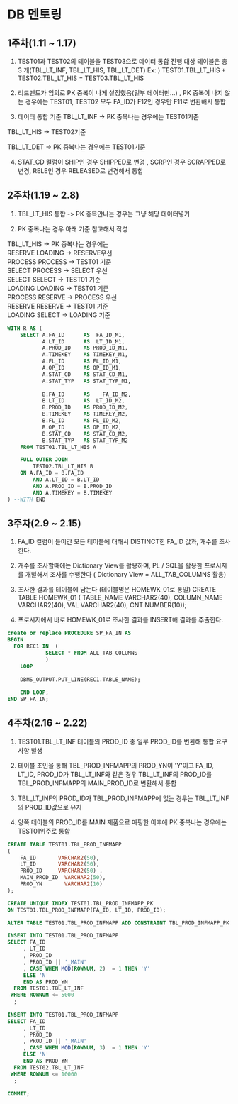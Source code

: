 # DB 멘토링

## 1주차(1.11 ~ 1.17)
1. TEST01과 TEST02의 테이블을 TEST03으로 데이터 통합 진행
대상 테이블은 총 3 개(TBL_LT_INF, TBL_LT_HIS, TBL_LT_DET)
Ex: ) TEST01.TBL_LT_HIS + TEST02.TBL_LT_HIS = TEST03.TBL_LT_HIS

2. 리드멘토가 임의로 PK 중복이 나게 설정했음(일부 데이터만…)
, PK 중복이 나지 않는 경우에는 TEST01, TEST02 
모두 FA_ID가 F12인 경우만 F11로 변환해서 통합

3. 데이터 통합 기준 
TBL_LT_INF -> PK 중복나는 경우에는 TEST01기준

TBL_LT_HIS -> TEST02기준

TBL_LT_DET -> PK 중복나는 경우에는 TEST01기준

4. STAT_CD 컬럼이 SHIP인 경우 SHIPPED로 변경
, SCRP인 경우 SCRAPPED로 변경, RELE인 경우 RELEASED로 변경해서 통합


## 2주차(1.19 ~ 2.8)
1. TBL_LT_HIS 통합 -> PK 중복안나는 경우는 그냥 해당 데이터넣기  

2. PK 중복나는 경우 아래 기준 참고해서 작성

TBL_LT_HIS -> PK 중복나는 경우에는  
RESERVE	LOADING         -> RESERVE우선  
PROCESS	PROCESS		-> TEST01 기준  
SELECT	PROCESS		-> SELECT 우선  
SELECT	SELECT		-> TEST01 기준  
LOADING	LOADING		-> TEST01 기준  
PROCESS	RESERVE		-> PROCESS 우선  
RESERVE	RESERVE		-> TEST01 기준  
LOADING	SELECT		-> LOADING 기준  

```sql
WITH R AS (
    SELECT A.FA_ID      AS  FA_ID_M1,
           A.LT_ID      AS  LT_ID_M1,
           A.PROD_ID    AS PROD_ID_M1,
           A.TIMEKEY    AS TIMEKEY_M1,
           A.FL_ID      AS FL_ID_M1,
           A.OP_ID      AS OP_ID_M1,
           A.STAT_CD    AS STAT_CD_M1,
           A.STAT_TYP   AS STAT_TYP_M1,
           
           B.FA_ID      AS    FA_ID_M2,
           B.LT_ID      AS  LT_ID_M2,
           B.PROD_ID    AS PROD_ID_M2,
           B.TIMEKEY    AS TIMEKEY_M2,
           B.FL_ID      AS FL_ID_M2,
           B.OP_ID      AS OP_ID_M2,
           B.STAT_CD    AS STAT_CD_M2,
           B.STAT_TYP   AS STAT_TYP_M2
    FROM TEST01.TBL_LT_HIS A

    FULL OUTER JOIN
        TEST02.TBL_LT_HIS B
    ON A.FA_ID = B.FA_ID
        AND A.LT_ID = B.LT_ID
        AND A.PROD_ID = B.PROD_ID
        AND A.TIMEKEY = B.TIMEKEY
) --WITH END
```


## 3주차(2.9 ~ 2.15)
1. FA_ID 컬럼이 들어간 모든 테이블에 대해서 DISTINCT한 FA_ID 값과, 개수를 조사한다.

2. 개수를 조사할때에는 Dictionary View를 활용하며, PL / SQL을 활용한 프로시저를 개발해서 조사를 수행한다 ( Dictionary View = ALL_TAB_COLUMNS 활용)

3. 조사한 결과를 테이블에 담는다 (테이블명은 HOMEWK_01로 통일)
CREATE TABLE HOMEWK_01
(
TABLE_NAME VARCHAR2(40),
COLUMN_NAME VARCHAR2(40),
VAL     VARCHAR2(40),
CNT     NUMBER(10));

4. 프로시저에서 바로 HOMEWK_01로 조사한 결과를 INSERT해 결과를 추출한다.

```sql
create or replace PROCEDURE SP_FA_IN AS 
BEGIN
  FOR REC1 IN  (
            SELECT * FROM ALL_TAB_COLUMNS
            ) 
    LOOP
   
    DBMS_OUTPUT.PUT_LINE(REC1.TABLE_NAME);
   
    END LOOP;
END SP_FA_IN;
```

## 4주차(2.16 ~ 2.22)
1. TEST01.TBL_LT_INF 테이블의 PROD_ID 중 일부 PROD_ID를 변환해 통합 요구사항 발생

2. 테이블 조인을 통해 TBL_PROD_INFMAPP의 PROD_YN이 'Y'이고 FA_ID, LT_ID, PROD_ID가 TBL_LT_INF와 같은 경우 TBL_LT_INF의 PROD_ID를 TBL_PROD_INFMAPP의 MAIN_PROD_ID로 변환해서 통합

3. TBL_LT_INF의 PROD_ID가 TBL_PROD_INFMAPP에 없는 경우는 TBL_LT_INF의 PROD_ID값으로 유지

4. 양쪽 테이블의 PROD_ID를 MAIN 제품으로 매핑한 이후에 PK 중복나는 경우에는 TEST01위주로 통합

```sql
CREATE TABLE TEST01.TBL_PROD_INFMAPP
(
    FA_ID       VARCHAR2(50),
    LT_ID       VARCHAR2(50),
    PROD_ID     VARCHAR2(50) ,
    MAIN_PROD_ID  VARCHAR2(50),
    PROD_YN       VARCHAR2(10)
);

CREATE UNIQUE INDEX TEST01.TBL_PROD_INFMAPP_PK
ON TEST01.TBL_PROD_INFMAPP(FA_ID, LT_ID, PROD_ID);

ALTER TABLE TEST01.TBL_PROD_INFMAPP ADD CONSTRAINT TBL_PROD_INFMAPP_PK PRIMARY KEY(FA_ID, LT_ID, PROD_ID);

INSERT INTO TEST01.TBL_PROD_INFMAPP
SELECT FA_ID
     , LT_ID
     , PROD_ID
     , PROD_ID || '_MAIN'
     , CASE WHEN MOD(ROWNUM, 2)  = 1 THEN 'Y'
     ELSE 'N'
     END AS PROD_YN
  FROM TEST01.TBL_LT_INF
 WHERE ROWNUM <= 5000
  ;
  
INSERT INTO TEST01.TBL_PROD_INFMAPP
SELECT FA_ID
     , LT_ID
     , PROD_ID
     , PROD_ID || '_MAIN'
     , CASE WHEN MOD(ROWNUM, 3)  = 1 THEN 'Y'
     ELSE 'N'
     END AS PROD_YN
  FROM TEST02.TBL_LT_INF
 WHERE ROWNUM <= 10000
  ;
  
COMMIT;
```


